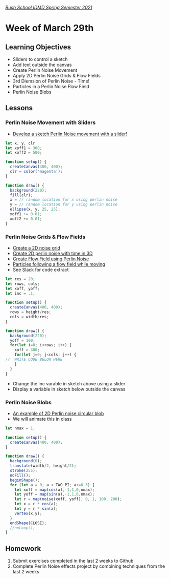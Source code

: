 [_Bush School IDMD Spring Semester 2021_](https://chandrunarayan.github.io/idmd/)

# Week of March 29th

## Learning Objectives

* Sliders to control a sketch
* Add text outside the canvas
* Create Perlin Noise Movement
* Apply 2D Perlin Noise Grids & Flow Fields
* 3rd Diemsion of Perlin Noise - Time!
* Particles in a Perlin Noise Flow Field
* Perlin Noise Blobs

## Lessons

### Perlin Noise Movement with Sliders
* [Develop a sketch Perlin Noise movement with a slider!](https://editor.p5js.org/cnarayan/present/QydpnqtQZ)

```javascript
let x, y, clr
let xoff1 = 300;
let xoff2 = 500;

function setup() {
  createCanvas(400, 400);
  clr = color('magenta');
}

function draw() {
  background(220);
  fill(clr);
  x = // random location for x using perlin noise
  y = // random location for y using perlin noise
  ellipse(x, y, 25, 25);
  xoff1 += 0.01;
  xoff2 += 0.01;
}
```

### Perlin Noise Grids & Flow Fields
* [Create a 2D noise grid](https://editor.p5js.org/cnarayan/present/Fc8AufHwQ)
* [Create 2D perlin noise with time in 3D](https://editor.p5js.org/cnarayan/present/5JeDU4VDt)
* [Create Flow Field using Perlin Noise](https://editor.p5js.org/cnarayan/present/tur3F4Wct)
* [Particles following a flow field while moving](https://editor.p5js.org/cnarayan/present/wOc8Ih813)
* See Slack for code extract

```javascript
let res = 20;
let rows, cols;
let xoff, yoff;
let inc = .1;

function setup() {
  createCanvas(400, 400);
  rows = height/res;
  cols = width/res;
}

function draw() {
  background(220);
  yoff = 100;
  for(let i=0; i<rows; i++) {
    xoff = 300;
    for(let j=0; j<cols; j++) {
//  WRITE CODE BELOW HERE
    }
  }
}
```
* Change the inc varable in sketch above using a slider
* Display a variable in sketch below outside the canvas

### Perlin Noise Blobs
* [An example of 2D Perlin noise circular blob](https://editor.p5js.org/cnarayan/present/8zlPoaYqd)
* We will animate this in class

```javascript
let nmax = 1;

function setup() {
  createCanvas(400, 400);
}

function draw() {
  background(0);
  translate(width/2, height/2);
  stroke(255);
  noFill();
  beginShape();
  for (let a = 0; a < TWO_PI; a+=0.3) {
    let xoff = map(cos(a),-1,1,0,nmax);
    let yoff = map(sin(a),-1,1,0,nmax);
    let r = map(noise(xoff, yoff), 0, 1, 100, 200);
    let x = r * cos(a);
    let y = r * sin(a);
    vertex(x,y);
  }
  endShape(CLOSE);
  //noLoop();
}
```

## Homework
1. Submit exercises completed in the last 2 weeks to Github
1. Complete Perlin Noise effects project by combining techniques from the last 2 weeks



